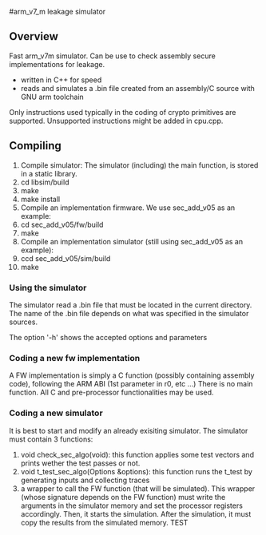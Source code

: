 #arm_v7_m leakage simulator

## Overview

Fast arm_v7m simulator. Can be use to check assembly secure implementations for leakage.

* written in C++ for speed
* reads and simulates a .bin file created from an assembly/C source with GNU arm toolchain 

Only instructions used typically in the coding of crypto primitives are supported.
Unsupported instructions might be added in cpu.cpp.

## Compiling

1. Compile simulator:
  The simulator (including) the main function, is stored in a static library.
  1. cd libsim/build
  2. make
  3. make install
2. Compile an implementation firmware. We use sec_add_v05 as an example:
  1. cd sec_add_v05/fw/build
  2. make
3. Compile an implementation simulator (still using sec_add_v05 as an example):
  1. ccd sec_add_v05/sim/build
  2. make

### Using the simulator

The simulator read a .bin file that must be located in the current directory. The name of the
.bin file depends on what was specified in the simulator sources.

The option '-h' shows the accepted options and parameters

### Coding a new fw implementation

A FW implementation is simply a C function (possibly containing assembly code), following the ARM ABI (1st parameter in r0, etc ...)
There is no main function. All C and pre-processor functionalities may be used.

### Coding a new simulator

It is best to start and modify an already exisiting simulator. The simulator must contain 3 functions:

1. void check_sec_algo(void): this function applies some test vectors and prints wether the test passes or not.
2. void t_test_sec_algo(Options &options): this function runs the t_test by generating inputs and collecting traces
3. a wrapper to call the FW function (that will be simulated). This wrapper (whose signature depends on the FW function) must write the arguments in the simulator memory and set the processor registers accordingly. Then, it starts the simulation. After the simulation, it must copy the results from the simulated memory.
TEST
